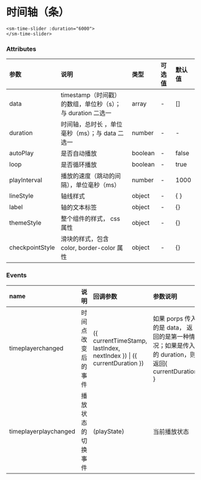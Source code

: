 # 时间轴（条）

<sm-iframe src="https://iclient.supermap.io/examples/component/components_timeline_tracklayer.html"></sm-iframe>

```vue
<sm-time-slider :duration="6000">
</sm-time-slider>
```

### Attributes

| 参数            | 说明                                                       | 类型    | 可选值 | 默认值 |
| :-------------- | :--------------------------------------------------------- | :------ | :----- | :----- |
| data            | timestamp（时间戳）的数组，单位秒（s）；与 duration 二选一 | array   | -      | []     |
| duration        | 时间轴，总时长 ，单位毫秒（ms）；与 data 二选一            | number  | -      | -      |
| autoPlay        | 是否自动播放                                               | boolean | -      | false  |
| loop            | 是否循环播放                                               | boolean | -      | true   |
| playInterval    | 播放的速度（跳动的间隔），单位毫秒（ms）                   | number  | -      | 1000   |
| lineStyle       | 轴线样式                                                   | object  | -      | { }    |
| label           | 轴的文本标签                                               | object  | -      | {}     |
| themeStyle      | 整个组件的样式， css 属性                                  | object  | -      | {}     |
| checkpointStyle | 滑块的样式，包含 color, border-color 属性                  | object  | -      | {}     |

### Events

| name                  | 说明               | 回调参数                                                              | 参数说明                                                                                        |
| :-------------------- | :----------------- | :-------------------------------------------------------------------- | :---------------------------------------------------------------------------------------------- |
| timeplayerchanged     | 时间点改变后的事件 | ({ currentTimeStamp, lastIndex, nextIndex }) \| ({ currentDuration }) | 如果 porps 传入的是 data， 返回的是第一种情况；如果是传入的 duration，则返回{ currentDuration } |
| timeplayerplaychanged | 播放状态的切换事件 | (playState)                                                           | 当前播放状态                                                                                    |
